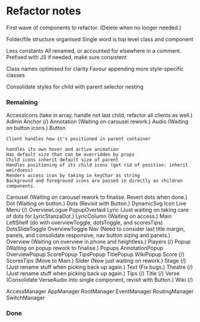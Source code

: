 # Refactor notes
First wave of components to refactor.
(Delete when no longer needed.)

Folder/file structure organised
    Single word is top level class and component

Less constants
    All renamed, or accounted for elsewhere in a comment.
    Prefixed with JS if needed, make sure consistent

Class names optimised for clarity
    Favour appending more style-specific classes

Consolidate styles for child with parent selector nesting

### Remaining

AccessIcons (take in array, handle not last child, refactor all clients as well.)
Admin
Anchor (/)
Annotation (Waiting on carousel rework.)
Audio (Waiting on button icons.)
Button

    Client handles how it's positioned in parent container

    handles its own hover and active animation
    Has default size that can be overridden by props
    Child icons inherit default size of parent
    Handles positioning of its child icons (get rid of position: inherit weirdness)
    Renders access icon by taking in keyChar as string
    Background and foreground icons are passed in directly as children components.

Carousel (Waiting on carousel rework to finalise. Revert dots when done.)
Dot (Waiting on button.)
Dots (Revisit with Button.)
DynamicSvg
Icon
Live
    Menu (/)
    OverviewLogue
    PopupOverlaid
Lyric (Just waiting on taking care of dots for LyricStanzaDot.)
LyricColumn (Waiting on access.)
Main
    LeftShelf (do with overviewToggle, dotsToggle, and scoresTips)
    DotsSlideToggle
    OverviewToggle
Nav (Need to consider last title margin, panels, and consolidate responsive, nav button sizing and panels.)
Overview (Waiting on overview in phone and heightless.)
Players (/)
Popup (Waiting on popup rework to finalise.)
Popups
    AnnotationPopup
    OverviewPopup
    ScorePopup
    TipsPopup
    TitlePopup
    WikiPopup
Score (/)
ScoresTips (Move to Main.)
Slider (Now just waiting on rework.)
Stage (/) (Just rename stuff when picking back up again.)
Text (Fix bugs.)
Theatre (/) (Just rename stuff when picking back up again.)
Tips (/)
Title (/)
Verse (Consolidate VerseAudio into single component, revisit with Button.)
Wiki (/)

AccessManager
AppManager
RootManager
EventManager
RoutingManager
SwitchManager

### Done
